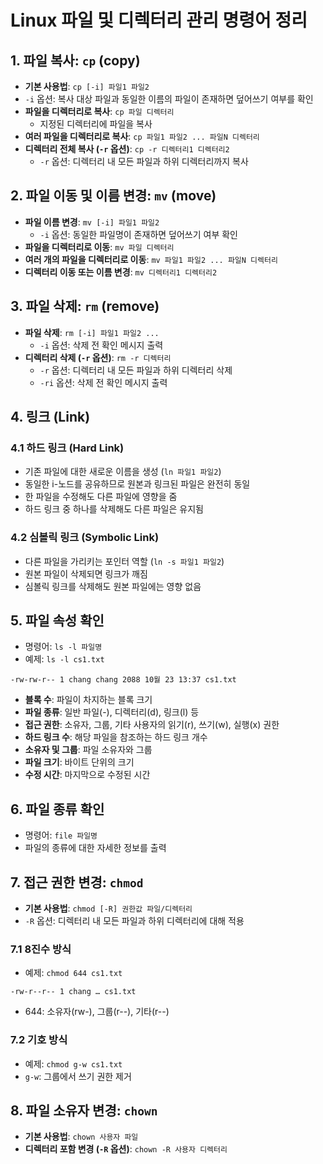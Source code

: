 # Linux 파일 및 디렉터리 관리 명령어 정리
 
## 1. 파일 복사: `cp` (copy)
- **기본 사용법**: `cp [-i] 파일1 파일2`
- `-i` 옵션: 복사 대상 파일과 동일한 이름의 파일이 존재하면 덮어쓰기 여부를 확인
- **파일을 디렉터리로 복사**: `cp 파일 디렉터리`
  - 지정된 디렉터리에 파일을 복사
- **여러 파일을 디렉터리로 복사**: `cp 파일1 파일2 ... 파일N 디렉터리`
- **디렉터리 전체 복사 (`-r` 옵션)**: `cp -r 디렉터리1 디렉터리2`
  - `-r` 옵션: 디렉터리 내 모든 파일과 하위 디렉터리까지 복사
 
## 2. 파일 이동 및 이름 변경: `mv` (move)
- **파일 이름 변경**: `mv [-i] 파일1 파일2`
  - `-i` 옵션: 동일한 파일명이 존재하면 덮어쓰기 여부 확인
- **파일을 디렉터리로 이동**: `mv 파일 디렉터리`
- **여러 개의 파일을 디렉터리로 이동**: `mv 파일1 파일2 ... 파일N 디렉터리`
- **디렉터리 이동 또는 이름 변경**: `mv 디렉터리1 디렉터리2`
 
## 3. 파일 삭제: `rm` (remove)
- **파일 삭제**: `rm [-i] 파일1 파일2 ...`
  - `-i` 옵션: 삭제 전 확인 메시지 출력
- **디렉터리 삭제 (`-r` 옵션)**: `rm -r 디렉터리`
  - `-r` 옵션: 디렉터리 내 모든 파일과 하위 디렉터리 삭제
  - `-ri` 옵션: 삭제 전 확인 메시지 출력
 
## 4. 링크 (Link)
### 4.1 하드 링크 (Hard Link)
- 기존 파일에 대한 새로운 이름을 생성 (`ln 파일1 파일2`)
- 동일한 i-노드를 공유하므로 원본과 링크된 파일은 완전히 동일
- 한 파일을 수정해도 다른 파일에 영향을 줌
- 하드 링크 중 하나를 삭제해도 다른 파일은 유지됨
 
### 4.2 심볼릭 링크 (Symbolic Link)
- 다른 파일을 가리키는 포인터 역할 (`ln -s 파일1 파일2`)
- 원본 파일이 삭제되면 링크가 깨짐
- 심볼릭 링크를 삭제해도 원본 파일에는 영향 없음
 
## 5. 파일 속성 확인
- 명령어: `ls -l 파일명`
- 예제: `ls -l cs1.txt`

```
-rw-rw-r-- 1 chang chang 2088 10월 23 13:37 cs1.txt
```

- **블록 수**: 파일이 차지하는 블록 크기
- **파일 종류**: 일반 파일(-), 디렉터리(d), 링크(l) 등
- **접근 권한**: 소유자, 그룹, 기타 사용자의 읽기(r), 쓰기(w), 실행(x) 권한
- **하드 링크 수**: 해당 파일을 참조하는 하드 링크 개수
- **소유자 및 그룹**: 파일 소유자와 그룹
- **파일 크기**: 바이트 단위의 크기
- **수정 시간**: 마지막으로 수정된 시간
 
## 6. 파일 종류 확인
- 명령어: `file 파일명`
- 파일의 종류에 대한 자세한 정보를 출력
 
## 7. 접근 권한 변경: `chmod`
- **기본 사용법**: `chmod [-R] 권한값 파일/디렉터리`
- `-R` 옵션: 디렉터리 내 모든 파일과 하위 디렉터리에 대해 적용
 
### 7.1 8진수 방식
- 예제: `chmod 644 cs1.txt`

```
-rw-r--r-- 1 chang … cs1.txt
```

- 644: 소유자(rw-), 그룹(r--), 기타(r--)
 
### 7.2 기호 방식
- 예제: `chmod g-w cs1.txt`
- `g-w`: 그룹에서 쓰기 권한 제거
 
## 8. 파일 소유자 변경: `chown`
- **기본 사용법**: `chown 사용자 파일`
- **디렉터리 포함 변경 (`-R` 옵션)**: `chown -R 사용자 디렉터리`

